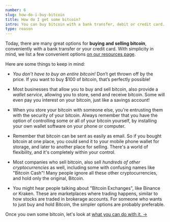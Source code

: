 ```yaml
---
number: 6
slug: how-do-i-buy-bitcoin
title: How do I get some bitcoin?
intro: You can buy bitcoin with a bank transfer, debit or credit card.
type: reason
---
```


Today, there are many great options for **buying and selling bitcoin**, conveniently with a bank transfer or your credit card. With simplicity in mind, we list a few convenient options [on our resources page](/resources).

Here are some things to keep in mind:

- _You don’t have to buy an entire bitcoin!_ Don’t get thrown off by the price. If you want to buy $100 of bitcoin, that’s perfectly possible!

- Most businesses that allow you to buy and sell bitcoin, also provide a _wallet service_, allowing you to store, send and receive bitcoin. Some will even pay you interest on your bitcoin, just like a savings account!

- When you store your bitcoin with someone else, you're entrusting them with the security of your bitcoin. Always remember that you have the option of controlling some or all of your bitcoin yourself, by installing your own wallet software on your phone or computer.

- Remember that bitcoin can be sent as easily as email. So if you bought bitcoin at one place, you could send it to your mobile phone wallet for storage, and later to another place for selling. There's a world of flexibility, and it's completely within your control.

- Most companies who sell bitcoin, also sell _hundreds of other cryptocurrencies_ as well, including some with confusing names like "Bitcoin Cash"! Many people ignore all these other cryptocurrencies, and hold only the original, Bitcoin.

- You might hear people talking about "Bitcoin Exchanges", like Binance or Kraken. These are marketplaces where trading happens, similar to how stocks are traded in brokerage accounts. For someone who wants to just buy and hold Bitcoin, the simpler options are probably preferable.

Once you own some bitcoin, let's look at [what you can do with it. →](/what-can-i-do-with-my-bitcoin/)
